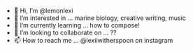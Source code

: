 - 👋 Hi, I’m @lemonlexi
- 👀 I’m interested in ... marine biology, creative writing, music
- 🌱 I’m currently learning ... how to compose!
- 💞️ I’m looking to collaborate on ... ??
- 📫 How to reach me ... @lexiiwitherspoon on instagram

<!---
lemonlexi/lemonlexi is a ✨ special ✨ repository because its `README.md` (this file) appears on your GitHub profile.
You can click the Preview link to take a look at your changes.
--->

